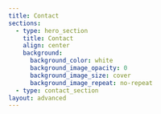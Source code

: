 ```yaml
---
title: Contact
sections:
  - type: hero_section
    title: Contact
    align: center
    background:
      background_color: white
      background_image_opacity: 0
      background_image_size: cover
      background_image_repeat: no-repeat
  - type: contact_section
layout: advanced
---
```

